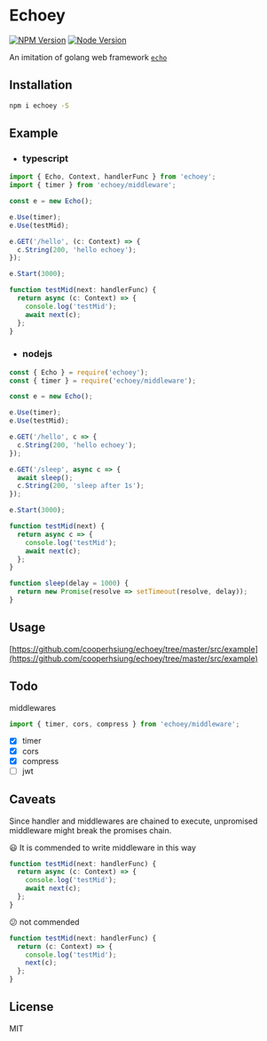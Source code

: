 # Echoey

[![NPM Version][npm-image]][npm-url]
[![Node Version][node-image]][node-url]

An imitation of golang web framework [`echo`](https://echo.labstack.com/)

## Installation

```bash
npm i echoey -S
```

## Example

- ### typescript

```typescript
import { Echo, Context, handlerFunc } from 'echoey';
import { timer } from 'echoey/middleware';

const e = new Echo();

e.Use(timer);
e.Use(testMid);

e.GET('/hello', (c: Context) => {
  c.String(200, 'hello echoey');
});

e.Start(3000);

function testMid(next: handlerFunc) {
  return async (c: Context) => {
    console.log('testMid');
    await next(c);
  };
}
```

- ### nodejs

```javascript
const { Echo } = require('echoey');
const { timer } = require('echoey/middleware');

const e = new Echo();

e.Use(timer);
e.Use(testMid);

e.GET('/hello', c => {
  c.String(200, 'hello echoey');
});

e.GET('/sleep', async c => {
  await sleep();
  c.String(200, 'sleep after 1s');
});

e.Start(3000);

function testMid(next) {
  return async c => {
    console.log('testMid');
    await next(c);
  };
}

function sleep(delay = 1000) {
  return new Promise(resolve => setTimeout(resolve, delay));
}
```

## Usage

[https://github.com/cooperhsiung/echoey/tree/master/src/example](https://github.com/cooperhsiung/echoey/tree/master/src/example)

## Todo

middlewares

```typescript
import { timer, cors, compress } from 'echoey/middleware';
```

- [x] timer
- [x] cors
- [x] compress
- [ ] jwt

## Caveats

Since handler and middlewares are chained to execute, unpromised middleware might break the promises chain.

:smiley: It is commended to write middleware in this way

```typescript
function testMid(next: handlerFunc) {
  return async (c: Context) => {
    console.log('testMid');
    await next(c);
  };
}
```

:confused: not commended

```typescript
function testMid(next: handlerFunc) {
  return (c: Context) => {
    console.log('testMid');
    next(c);
  };
}
```

## License

MIT

[npm-image]: https://img.shields.io/npm/v/echoey.svg
[npm-url]: https://www.npmjs.com/package/echoey
[node-image]: https://img.shields.io/badge/node.js-%3E=8-brightgreen.svg
[node-url]: https://nodejs.org/download/
